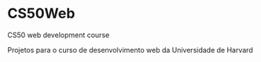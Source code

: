 # CS50Web
CS50 web development course

Projetos para o curso de desenvolvimento web da Universidade de Harvard
